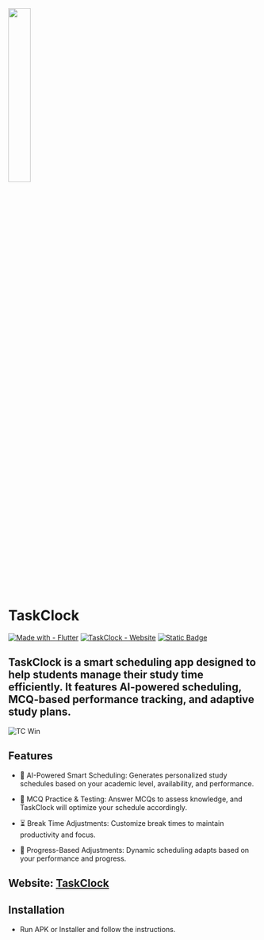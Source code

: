 <img src="https://github.com/user-attachments/assets/8e80fda9-8162-4f5f-a764-15f2f2d4db37" width=30% height=30%>

# TaskClock

[![Made with - Flutter](https://img.shields.io/static/v1?label=Made+with&message=Flutter&color=1c8aeb)](https://flutter.dev) [![TaskClock - Website](https://img.shields.io/badge/TaskClock-Website-f0ca73)](https://eth4nplays.wixstudio.com/taskclock) [![Static Badge](https://img.shields.io/badge/Version-v1.1.2-alpha?color=7DDA58&link=https%3A%2F%2Fgithub.com%2FEth4nplays%2FTaskClock%2Freleases)](https://github.com/Eth4nplays/TaskClock/releases)

## TaskClock is a smart scheduling app designed to help students manage their study time efficiently. It features AI-powered scheduling, MCQ-based performance tracking, and adaptive study plans.

![TC Win](https://github.com/user-attachments/assets/78e7afb0-b7f4-43e5-af9c-f13462e857b3)

## Features

- 📅 AI-Powered Smart Scheduling: Generates personalized study schedules based on your academic level, availability, and performance.

- 🧠 MCQ Practice & Testing: Answer MCQs to assess knowledge, and TaskClock will optimize your schedule accordingly.

- ⏳ Break Time Adjustments: Customize break times to maintain productivity and focus.

- 🔄 Progress-Based Adjustments: Dynamic scheduling adapts based on your performance and progress.

## Website: [TaskClock](https://eth4nplays.wixstudio.com/taskclock/)

## Installation

- Run APK or Installer and follow the instructions.
